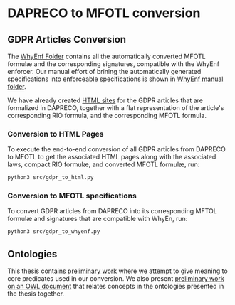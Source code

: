 # DAPRECO to MFOTL conversion

## GDPR Articles Conversion

The [WhyEnf Folder](whyenf_files) contains all the automatically converted MFOTL formulæ and the corresponding signatures, compatible with the WhyEnf enforcer.
Our manual effort of brining the automatically generated specifications into enforceable specifications is shown in [WhyEnf manual folder](whyenf_files_manual).

We have already created [HTML sites](html_parsing/html) for the GDPR articles that are formalized in DAPRECO, together with a flat representation of the article's corresponding RIO formula, and the corresponding MFOTL formula.

### Conversion to HTML Pages

To execute the end-to-end conversion of all GDPR articles from DAPRECO to MFOTL to get the associated HTML pages along with the associated laws, compact RIO formulæ, and converted MFOTL formulæ, run:

```bash
python3 src/gdpr_to_html.py
```
### Conversion to MFOTL specifications
To convert GDPR articles from DAPRECO into its corresponding MFTOL formulæ and signatures that are compatible with WhyEn, run:

```bash
python3 src/gdpr_to_whyenf.py
```

## Ontologies
This thesis contains [preliminary work](Ontology/reconstructedOntology) where we attempt to give meaning to core predicates used in our conversion. We also present [preliminary work on an OWL document](Ontology/thesis-ontologies-owl-REVISION-HEAD) that relates concepts in the ontologies presented in the thesis together.
